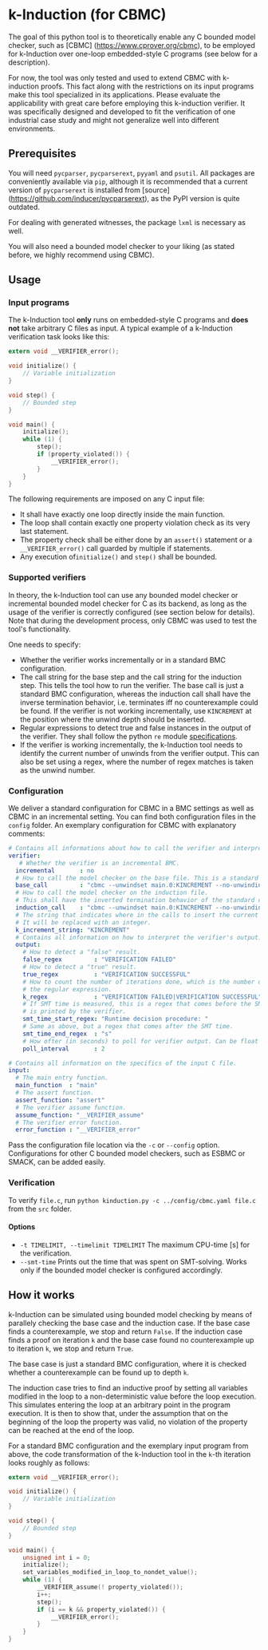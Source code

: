 # k-Induction (for CBMC)

The goal of this python tool is to theoretically enable any C bounded model checker, such as [CBMC] (https://www.cprover.org/cbmc), to be employed for k-Induction over one-loop embedded-style C programs (see below for a description).

For now, the tool was only tested and used to extend CBMC with k-induction proofs. This fact along with the restrictions on its input programs make this tool specialized in its applications. Please evaluate the applicability with great care before employing this k-induction verifier. It was specifically designed and developed to fit the verification of one industrial case study and might not generalize well into different environments.

## Prerequisites

You will need `pycparser`, `pycparserext`, `pyyaml` and `psutil`. All packages are conveniently available via `pip`, 
although it is recommended that a current version of `pycparserext` is installed from [source]
(https://github.com/inducer/pycparserext), as the PyPI version is quite outdated.

For dealing with generated witnesses, the package `lxml` is necessary as well.  

You will also need a bounded model checker to your liking (as stated before, we highly recommend using CBMC).

## Usage

### Input programs

The k-Induction tool **only** runs on embedded-style C programs and **does not** take arbitrary C files as input. A 
typical example of a k-Induction verification task  looks like this:

```c
extern void __VERIFIER_error();

void initialize() {
	// Variable initialization
}

void step() {
	// Bounded step
}

void main() {
	initialize();
	while (1) {
		step();
		if (property_violated()) {
			__VERIFIER_error();
		}
	}
}
```

The following requirements are imposed on any C input file:

* It shall have exactly one loop directly inside the main function.
* The loop shall contain exactly one property violation check as its very last statement.
* The property check shall be either done by an `assert()` statement or a `__VERIFIER_error()` call guarded by multiple 
if statements.
* Any execution of`initialize()` and `step()` shall be bounded.

### Supported verifiers

In theory, the k-Induction tool can use any bounded model checker or incremental bounded model checker for C as its backend, as long as the usage of the verifier is correctly configured (see section below for details).  
Note that during the development process, only CBMC was used to test the tool's functionality.

One needs to specify:

* Whether the verifier works incrementally or in a standard BMC configuration.
* The call string for the base step and the call string for the induction step. This tells the tool how to run the 
verifier. The base call is just a standard BMC configuration, whereas the induction call shall have the inverse 
termination behavior, i.e. terminates iff no counterexample could be found. If the verifier is not working 
incrementally, use `KINCREMENT` at the position where the unwind depth should be inserted.
* Regular expressions to detect true and false instances in the output of the verifier. They shall follow the python 
`re` module [specifications](https://docs.python.org/3/library/re.html).
* If the verifier is working incrementally, the k-Induction tool needs to identify the current number of unwinds from 
the verifier output. This can also be set using a regex, where the number of regex matches is taken as the unwind 
number.

### Configuration

We deliver a standard configuration for CBMC in a BMC settings as well as CBMC in an incremental setting. You can find 
both configuration files in the `config` folder. An exemplary configuration for CBMC with explanatory comments:

```yaml
# Contains all informations about how to call the verifier and interpret its output.
verifier:
   # Whether the verifier is an incremental BMC.
  incremental       : no
  # How to call the model checker on the base file. This is a standard BMC configuration.
  base_call         : "cbmc --unwindset main.0:KINCREMENT --no-unwinding-assertions"
  # How to call the model checker on the induction file.
  # This shall have the inverted termination behavior of the standard configuration.
  induction_call    : "cbmc --unwindset main.0:KINCREMENT --no-unwinding-assertions"
  # The string that indicates where in the calls to insert the current iteration number.
  # It will be replaced with an integer.
  k_increment_string: "KINCREMENT"
  # Contains all information on how to interpret the verifier's output.
  output:
    # How to detect a "false" result.
    false_regex         : "VERIFICATION FAILED"
    # How to detect a "true" result.
    true_regex          : "VERIFICATION SUCCESSFUL"
    # How to count the number of iterations done, which is the number of occurrences of
    # the regular expression.
    k_regex             : "VERIFICATION FAILED|VERIFICATION SUCCESSFUL"
    # If SMT time is measured, this is a regex that comes before the SMT time that
    # is printed by the verifier.
    smt_time_start_regex: "Runtime decision procedure: "
    # Same as above, but a regex that comes after the SMT time.
    smt_time_end_regex  : "s"
    # How ofter (in seconds) to poll for verifier output. Can be float value.
    poll_interval       : 2

# Contains all information on the specifics of the input C file.
input:
  # The main entry function.
  main_function  : "main"
  # The assert function.
  assert_function: "assert"
  # The verifier assume function.
  assume_function: "__VERIFIER_assume"
  # The verifier error function.
  error_function : "__VERIFIER_error"
```

Pass the configuration file location via the `-c` or `--config` option. Configurations for other C bounded model 
checkers, such as ESBMC or SMACK, can be added easily.

### Verification

To verify `file.c`, run `python kinduction.py -c ../config/cbmc.yaml file.c` from the `src` folder.

#### Options

* `-t TIMELIMIT, --timelimit TIMELIMIT` The maximum CPU-time [s] for the verification.
* `--smt-time` Prints out the time that was spent on SMT-solving. Works only if the bounded model checker is configured 
accordingly.

## How it works

k-Induction can be simulated using bounded model checking by means of parallely checking the base case and the induction
case. If the base case finds a counterexample, we stop and return `False`. If the induction case finds a proof on 
iteration `k` and the base case found no counterexample up to iteration `k`, we stop and return `True`.

The base case is just a standard BMC configuration, where it is checked whether a counterexample can be found up to 
depth  `k`.

The induction case tries to find an inductive proof by setting all variables modified in the loop to a non-deterministic
value before the loop execution. This simulates entering the loop at an arbitrary point in the program execution. It is 
then to show that, under the assumption that on the beginning of the loop the property was valid, no violation of the 
property can be reached at the end of the loop.

For a standard BMC configuration and the exemplary input program from above, the code transformation of the k-Induction 
tool in the `k`-th iteration looks roughly as follows:

```c
extern void __VERIFIER_error();

void initialize() {
	// Variable initialization
}

void step() {
	// Bounded step
}

void main() {
	unsigned int i = 0;
	initialize();
	set_variables_modified_in_loop_to_nondet_value();
	while (1) {
		__VERIFIER_assume(! property_violated());
		i++;
		step();
		if (i == k && property_violated()) {
			__VERIFIER_error();
		}
	}
}
```
